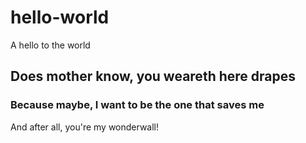 # hello-world
A hello to the world

## Does mother know, you weareth here drapes

### Because maybe, I want to be the one that saves me

And after all, you're my wonderwall!
